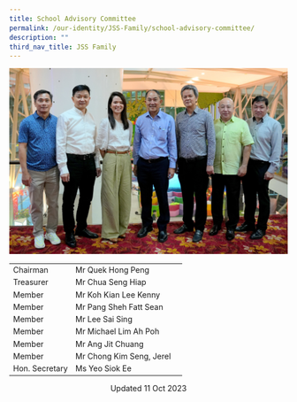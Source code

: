 ```yaml
---
title: School Advisory Committee
permalink: /our-identity/JSS-Family/school-advisory-committee/
description: ""
third_nav_title: JSS Family
---
```

![](/images/sac%202023.JPG)


|  |  | |
| -------- | -------- | -------- |
| Chairman   | Mr Quek Hong Peng  |  |
| Treasurer   | Mr Chua Seng Hiap |  |
| Member| Mr Koh Kian Lee Kenny |  |
| Member| Mr Pang Sheh Fatt Sean|  |
| Member| Mr Lee Sai Sing |  |
|Member| Mr Michael Lim Ah Poh| |
|Member| Mr Ang Jit Chuang| |
| Member| Mr Chong Kim Seng, Jerel |  |
| Hon. Secretary| Ms Yeo Siok Ee |  |


<center> Updated 11 Oct 2023 </center>